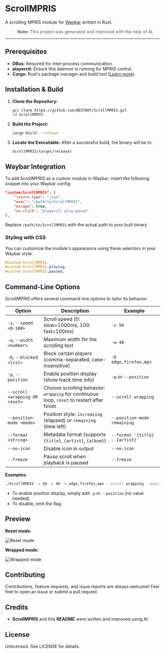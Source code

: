 # ScrollMPRIS

A scrolling MPRIS module for [Waybar](https://github.com/Alexays/Waybar) written in Rust.

> **Note:** This project was generated and improved with the help of AI.

---

## Prerequisites

- **DBus:** Required for inter-process communication.
- **playerctl:** Ensure this daemon is running for MPRIS control.
- **Cargo:** Rust's package manager and build tool ([Learn more](https://doc.rust-lang.org/cargo/)).

## Installation & Build

1. **Clone the Repository:**
   ```bash
   git clone https://github.com/BEST8OY/ScrollMPRIS.git
   cd ScrollMPRIS
   ```
2. **Build the Project:**
   ```bash
   cargo build --release
   ```
3. **Locate the Executable:**
   After a successful build, the binary will be in:
   ```
   ScrollMPRIS/target/release/
   ```

## Waybar Integration

To add ScrollMPRIS as a custom module in Waybar, insert the following snippet into your Waybar config:
```json
"custom/ScrollMPRIS": {
    "return-type": "json",
    "exec": "/path/to/ScrollMPRIS",
    "escape": true,
    "on-click": "playerctl play-pause"
},
```
Replace `/path/to/ScrollMPRIS` with the actual path to your built binary.

### Styling with CSS
You can customize the module's appearance using these selectors in your Waybar style:
```css
#custom-ScrollMPRIS,
#custom-ScrollMPRIS.playing,
#custom-ScrollMPRIS.paused,
```

## Command-Line Options

ScrollMPRIS offers several command-line options to tailor its behavior:

| Option                        | Description                                                                                 | Example                                  |
|-------------------------------|---------------------------------------------------------------------------------------------|------------------------------------------|
| `-s`, `--speed <0-100>`       | Scroll speed (0: slow=1000ms, 100: fast=100ms)                                              | `-s 50`                                  |
| `-w`, `--width <number>`      | Maximum width for the scrolling text                                                        | `-w 40`                                  |
| `-b`, `--blocked <list>`      | Block certain players (comma-separated, case-insensitive)                                   | `-b edge,firefox,mpv`                    |
| `-p`, `--position`            | Enable position display (show track time info)                                              | `-p` or `--position`                     |
| `--scroll <wrapping OR reset>`| Choose scrolling behavior: `wrapping` for continuous loop, `reset` to restart after finish  | `--scroll wrapping`                      |
| `--position-mode <mode>`      | Position style: `increasing` (elapsed) or `remaining` (time left)                           | `--position-mode remaining`              |
| `--format <string>`           | Metadata format (supports `{title}`, `{artist}`, `{album}`)                                 | `--format '{title} - {artist}'`          |
| `--no-icon`                   | Disable icon in output                                                                      | `--no-icon`                              |
| `--freeze`                    | Pause scroll when playback is paused                                                        | `--freeze`                               |


**Examples:**
```bash
./ScrollMPRIS -s 50 -w 40 -b edge,firefox,mpv --scroll wrapping --position --position-mode remaining --format '{title} - {artist}' --no-icon
```

- To enable position display, simply add `-p` or `--position` (no value needed).
- To disable, omit the flag.

## Preview

**Reset mode:**

![Reset mode](https://github.com/user-attachments/assets/5a151c83-394d-4f12-9660-6f248de1a71d)

**Wrapped mode:**

![Wrapped mode](https://github.com/user-attachments/assets/c72cc4be-3385-4a53-8848-7c292e12e400)



## Contributing

Contributions, feature requests, and issue reports are always welcome!
Feel free to open an issue or submit a pull request.

## Credits
- **ScrollMPRIS** and this **README** were written and improved using AI.

## License
Unlicensed. See LICENSE for details.

